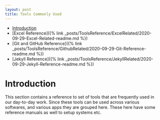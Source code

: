 ```yaml
---
layout: post
title: Tools Commonly Used
---
```


- [Introduction](#introduction)
- [Excel Reference]({% link _posts/ToolsReference/ExcelRelated/2020-09-29-Excel-Related-readme.md %})
- [Git and GitHub Reference]({% link _posts/ToolsReference/GithubRelated/2020-09-29-Git-Reference-readme.md %})
- [Jekyll Reference]({% link _posts/ToolsReference/JekyllRelated/2020-09-29-Jekyll-Reference-readme.md %})

# Introduction
This section contains a reference to set of tools that are frequently used in our day-to-day work. Since these tools can be used across various softwares, and various apps they are grouped here. These here have some reference manuals as well to setup systems etc.